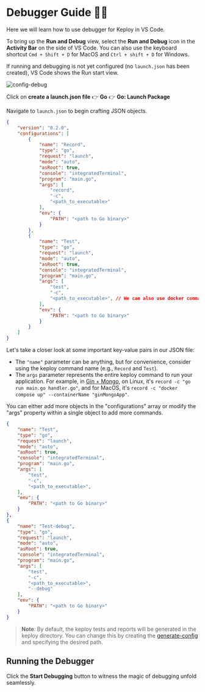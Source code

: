 
# Debugger Guide 👨‍🔧

Here we will learn how to use debugger for Keploy in VS Code.

To bring up the **Run and Debug** view, select the **Run and Debug** icon in the **Activity Bar** on the side of VS Code. You can also use the keyboard shortcut `Cmd + Shift + D` for MacOS and `Ctrl + shift + D` for Windows.

If running and debugging is not yet configured (no `launch.json` has been created), VS Code shows the Run start view.

![config-debug](https://media.discordapp.net/attachments/1166595840505294908/1207236720647471134/image.png?ex=65dee9cf&is=65cc74cf&hm=4986ddca66cbc03ff7301ced02c819b7d82a1a3705584883271b1b2b9eb91a69&=&format=webp&quality=lossless)

Click on **create a launch.json file**  👉  **Go**  👉  **Go: Launch Package**

Navigate to `launch.json` to begin crafting JSON objects.

```json
{
    "version": "0.2.0",
    "configurations": [
        {
            "name": "Record",
            "type": "go",
            "request": "launch",
            "mode": "auto",
            "asRoot": true,
            "console": "integratedTerminal",
            "program": "main.go",
            "args": [
                "record",
                "-c",
                "<path_to_executable>"
            ],
            "env": {
                "PATH": "<path to Go binary>"
            }
        },
        {
            "name": "Test",
            "type": "go",
            "request": "launch",
            "mode": "auto",
            "asRoot": true,
            "console": "integratedTerminal",
            "program": "main.go",
            "args": [
                "test",
                "-c",
                "<path_to_executable>", // We can also use docker commands here
            ],
            "env": {
                "PATH": "<path to Go binary>"
            }
        }
    ]
}

```

Let's take a closer look at some important key-value pairs in our JSON file:

- The `"name"`  parameter can be anything, but for convenience, consider using the keploy command name (e.g., `Record` and `Test`).
- The `args` parameter represents the entire keploy command to run your application. For example, in [Gin + Mongo](https://keploy.io/docs/quickstart/samples-gin/), on Linux, it's `record -c "go run main.go handler.go"`, and for MacOS, it's `record -c "docker compose up" --containerName "ginMongoApp"`.

You can either add more objects in the "configurations" array or modify the "args" property within a single object to add more commands.

```json
{
    "name": "Test",
    "type": "go",
    "request": "launch",
    "mode": "auto",
    "asRoot": true,
    "console": "integratedTerminal",
    "program": "main.go",
    "args": [
        "test",
        "-c",
        "<path_to_executable>",
    ],
    "env": {
        "PATH": "<path to Go binary>"
    }
},
{
    "name": "Test-debug",
    "type": "go",
    "request": "launch",
    "mode": "auto",
    "asRoot": true,
    "console": "integratedTerminal",
    "program": "main.go",
    "args": [
        "test",
        "-c",
        "<path_to_executable>",
        "--debug"
    ],
    "env": {
        "PATH": "<path to Go binary>"
    }
}
```

> **Note**: By default, the keploy tests and reports will be generated in the keploy directory. You can change this by creating the [generate-config](https://keploy.io/docs/running-keploy/cli-commands/#generate-config) and specifying the desired path.

## Running the Debugger

Click the **Start Debugging** button to witness the magic of debugging unfold seamlessly.